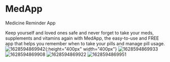 # MedApp
Medicine Reminder App

Keep yourself and loved ones safe and never forget to take your meds,
supplements and vitamins again with MedApp, the easy-to-use and FREE app that helps you remember when to take your pills and manage pill usage.
![1628594869942](https://user-images.githubusercontent.com/67409305/128859331-1fe38ff7-6d5a-4d10-91b0-84b45960ec7f.jpg){:height="400px" width="400px"}
![1628594869933](https://user-images.githubusercontent.com/67409305/128859338-c807352b-4e0a-406c-ad11-8d6763289762.jpg)
![1628594869908](https://user-images.githubusercontent.com/67409305/128859340-e261af81-d853-4450-9184-007db7ffbe1d.jpg)
![1628594869922](https://user-images.githubusercontent.com/67409305/128859342-486ac659-34ab-4315-bb4a-c88d9d24c9de.jpg)
![1628594869951](https://user-images.githubusercontent.com/67409305/128859346-8c4cca57-5c91-499a-bb89-5e721f267b38.jpg)

